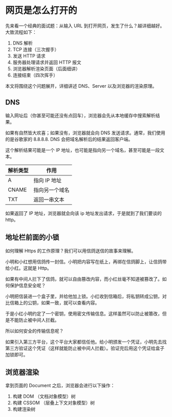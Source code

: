# 网页是怎么打开的

先来看一个经典的面试题：从输入 URL 到打开网页，发生了什么？越详细越好。大致流程如下：

1. DNS 解析
2. TCP 连接（三次握手）
3. 发送 HTTP 请求
4. 服务器处理请求并返回 HTTP 报文
5. 浏览器解析渲染页面（后面细讲）
6. 连接结束（四次挥手）

本文将围绕这个问题展开，详细讲述 DNS、Server 以及浏览器的渲染原理。

## DNS

输入网址后（你甚至可能还没有点回车），浏览器会先从本地缓存中搜索解析结果。

如果有自然皆大欢喜；如果没有，浏览器就会向 DNS 发送请求。通常，我们使用的是谷歌家的 8.8.8.8. DNS 会把域名解析后的结果返回客户端。

这个解析结果可能是一个 IP 地址，也可能是指向另一个域名，甚至可能是一段文本。

| 解析类型 | 作用           |
| -------- | -------------- |
| A        | 指向 IP 地址   |
| CNAME    | 指向另一个域名 |
| TXT      | 返回一串文本   |

如果返回了 IP 地址，浏览器就会向该 ip 地址发出请求，于是就到了我们要谈的 http。

## 地址栏前面的小锁

如何理解 Https 的工作原理？我们可以用信鸽送信的故事来理解。

小明和小红想用信鸽传一封信。小明把内容写在纸上，再绑在信鸽脚上，让信鸽带给小红。这就是 Http。

如果有中间人拦下了信鸽，就可以自由篡改内容，而小红丝毫不知道被篡改了。如何保护信息安全呢？

小明把信装进一个盒子里，并给他加上锁。小红收到信箱后，将私钥转成公钥，对比信箱上的公钥，如果一致，就可以查看内容。

于是小红小明约定了一个密钥，使用密文传输信息。这样虽然可以防止被篡改，但是不能防止被中间人拦截。

所以如何安全的传输信息呢？

如果引入第三方平台，这个平台大家都信任他。给小明颁发一个凭证，小明先去找第三方验证这个凭证（这样就能防止被中间人拦截）。验证完后用这个凭证给盒子加锁即可。

## 浏览器渲染

拿到页面的 Document 之后，浏览器会进行以下操作：

1. 构建 DOM （文档对象模型）树
2. 构建 CSSOM （层叠上下文对象模型）树
3. 构建渲染树
